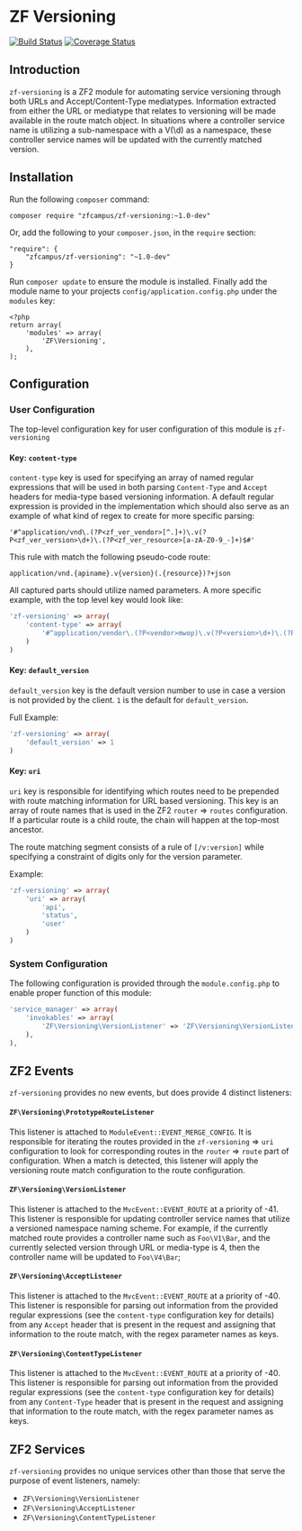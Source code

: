 ZF Versioning
=============

[![Build Status](https://travis-ci.org/zfcampus/zf-versioning.png)](https://travis-ci.org/zfcampus/zf-versioning)
[![Coverage Status](https://coveralls.io/repos/zfcampus/zf-versioning/badge.png?branch=master)](https://coveralls.io/r/zfcampus/zf-versioning)

Introduction
------------

`zf-versioning` is a ZF2 module for automating service versioning through both URLs and
Accept/Content-Type mediatypes.  Information extracted from either the URL or mediatype
that relates to versioning will be made available in the route match object.  In situations
where a controller service name is utilizing a sub-namespace with a V(\d) as a namespace,
these controller service names will be updated with the currently matched version.

Installation
------------

Run the following `composer` command:

    composer require "zfcampus/zf-versioning:~1.0-dev"

Or, add the following to your `composer.json`, in the `require` section:

    "require": {
        "zfcampus/zf-versioning": "~1.0-dev"
    }

Run `composer update` to ensure the module is installed.  Finally add the module name to
your projects `config/application.config.php` under the `modules` key:

    <?php
    return array(
        'modules' => array(
            'ZF\Versioning',
        ),
    );


Configuration
-------------

### User Configuration ###

The top-level configuration key for user configuration of this module is `zf-versioning`

#### Key: `content-type` ####

`content-type` key is used for specifying an array of named regular expressions that will be
used in both parsing `Content-Type` and `Accept` headers for media-type based versioning
information.  A default regular expression is provided in the implementation which should
also serve as an example of what kind of regex to create for more specific parsing:

    '#^application/vnd\.(?P<zf_ver_vendor>[^.]+)\.v(?P<zf_ver_version>\d+)\.(?P<zf_ver_resource>[a-zA-Z0-9_-]+)$#'

This rule with match the following pseudo-code route:

    application/vnd.{apiname}.v{version}(.{resource})?+json

All captured parts should utilize named parameters.  A more specific example, with the top
level key would look like:

```php
'zf-versioning' => array(
    'content-type' => array(
        '#^application/vendor\.(?P<vendor>mwop)\.v(?P<version>\d+)\.(?P<resource>status|user)$#'
    )
)
```

#### Key: `default_version` ####

`default_version` key is the default version number to use in case a version is not provided by
the client.  `1` is the default for `default_version`.

Full Example:

```php
'zf-versioning' => array(
    'default_version' => 1
)
```

#### Key: `uri` ####

`uri` key is responsible for identifying which routes need to be prepended with route matching
information for URL based versioning.  This key is an array of route names that is used in the
ZF2 `router` => `routes` configuration.  If a particular route is a child route, the chain will
happen at the top-most ancestor.

The route matching segment consists of a rule of `[/v:version]` while specifying a constraint
of digits only for the version parameter.

Example:

```php
'zf-versioning' => array(
    'uri' => array(
        'api',
        'status',
        'user'
    )
)
```

### System Configuration ###

The following configuration is provided through the `module.config.php` to enable proper function
of this module:

```php
'service_manager' => array(
    'invokables' => array(
        'ZF\Versioning\VersionListener' => 'ZF\Versioning\VersionListener',
    ),
),
```


ZF2 Events
----------

`zf-versioning` provides no new events, but does provide 4 distinct listeners:

#### `ZF\Versioning\PrototypeRouteListener` #####

This listener is attached to `ModuleEvent::EVENT_MERGE_CONFIG`.  It is responsible for
iterating the routes provided in the `zf-versioning` => `uri` configuration to look for
corresponding routes in the `router` => `route` part of configuration.  When a match is
detected, this listener will apply the versioning route match configuration to the
route configuration.

#### `ZF\Versioning\VersionListener` ####

This listener is attached to the `MvcEvent::EVENT_ROUTE` at a priority of -41.  This
listener is responsible for updating controller service names that utilize a versioned
namespace naming scheme.  For example, if the currently matched route provides a controller
name such as `Foo\V1\Bar`, and the currently selected version through URL or media-type
is 4, then the controller name will be updated to `Foo\V4\Bar`;

#### `ZF\Versioning\AcceptListener` ####

This listener is attached to the `MvcEvent::EVENT_ROUTE` at a priority of -40. This
listener is responsible for parsing out information from the provided regular expressions
(see the `content-type` configuration key for details) from any `Accept` header
that is present in the request and assigning that information to the route match, with
the regex parameter names as keys.

#### `ZF\Versioning\ContentTypeListener` ####

This listener is attached to the `MvcEvent::EVENT_ROUTE` at a priority of -40. This
listener is responsible for parsing out information from the provided regular expressions
(see the `content-type` configuration key for details) from any `Content-Type` header
that is present in the request and assigning that information to the route match, with
the regex parameter names as keys.

ZF2 Services
------------

`zf-versioning` provides no unique services other than those that serve the purpose
of event listeners, namely:

- `ZF\Versioning\VersionListener`
- `ZF\Versioning\AcceptListener`
- `ZF\Versioning\ContentTypeListener`